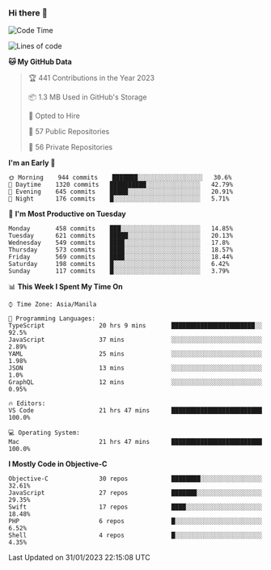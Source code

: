 ### Hi there 👋

<!--START_SECTION:waka-->
![Code Time](http://img.shields.io/badge/Code%20Time-3%2C588%20hrs%2014%20mins-blue)

![Lines of code](https://img.shields.io/badge/From%20Hello%20World%20I%27ve%20Written-2%20Million%20lines%20of%20code-blue)

**🐱 My GitHub Data** 

> 🏆 441 Contributions in the Year 2023
 > 
> 📦 1.3 MB Used in GitHub's Storage 
 > 
> 💼 Opted to Hire
 > 
> 📜 57 Public Repositories 
 > 
> 🔑 56 Private Repositories  
 > 
**I'm an Early 🐤** 

```text
🌞 Morning    944 commits    ███████░░░░░░░░░░░░░░░░░░   30.6% 
🌆 Daytime    1320 commits   ██████████░░░░░░░░░░░░░░░   42.79% 
🌃 Evening    645 commits    █████░░░░░░░░░░░░░░░░░░░░   20.91% 
🌙 Night      176 commits    █░░░░░░░░░░░░░░░░░░░░░░░░   5.71%

```
📅 **I'm Most Productive on Tuesday** 

```text
Monday       458 commits    ███░░░░░░░░░░░░░░░░░░░░░░   14.85% 
Tuesday      621 commits    █████░░░░░░░░░░░░░░░░░░░░   20.13% 
Wednesday    549 commits    ████░░░░░░░░░░░░░░░░░░░░░   17.8% 
Thursday     573 commits    ████░░░░░░░░░░░░░░░░░░░░░   18.57% 
Friday       569 commits    ████░░░░░░░░░░░░░░░░░░░░░   18.44% 
Saturday     198 commits    █░░░░░░░░░░░░░░░░░░░░░░░░   6.42% 
Sunday       117 commits    █░░░░░░░░░░░░░░░░░░░░░░░░   3.79%

```


📊 **This Week I Spent My Time On** 

```text
⌚︎ Time Zone: Asia/Manila

💬 Programming Languages: 
TypeScript               20 hrs 9 mins       ███████████████████████░░   92.5% 
JavaScript               37 mins             ░░░░░░░░░░░░░░░░░░░░░░░░░   2.89% 
YAML                     25 mins             ░░░░░░░░░░░░░░░░░░░░░░░░░   1.98% 
JSON                     13 mins             ░░░░░░░░░░░░░░░░░░░░░░░░░   1.0% 
GraphQL                  12 mins             ░░░░░░░░░░░░░░░░░░░░░░░░░   0.95%

🔥 Editors: 
VS Code                  21 hrs 47 mins      █████████████████████████   100.0%

💻 Operating System: 
Mac                      21 hrs 47 mins      █████████████████████████   100.0%

```

**I Mostly Code in Objective-C** 

```text
Objective-C              30 repos            ████████░░░░░░░░░░░░░░░░░   32.61% 
JavaScript               27 repos            ███████░░░░░░░░░░░░░░░░░░   29.35% 
Swift                    17 repos            ████░░░░░░░░░░░░░░░░░░░░░   18.48% 
PHP                      6 repos             █░░░░░░░░░░░░░░░░░░░░░░░░   6.52% 
Shell                    4 repos             █░░░░░░░░░░░░░░░░░░░░░░░░   4.35%

```



 Last Updated on 31/01/2023 22:15:08 UTC
<!--END_SECTION:waka-->


<!--
**rad182/rad182** is a ✨ _special_ ✨ repository because its `README.md` (this file) appears on your GitHub profile.

Here are some ideas to get you started:

- 🔭 I’m currently working on ...
- 🌱 I’m currently learning ...
- 👯 I’m looking to collaborate on ...
- 🤔 I’m looking for help with ...
- 💬 Ask me about ...
- 📫 How to reach me: ...
- 😄 Pronouns: ...
- ⚡ Fun fact: ...
-->
